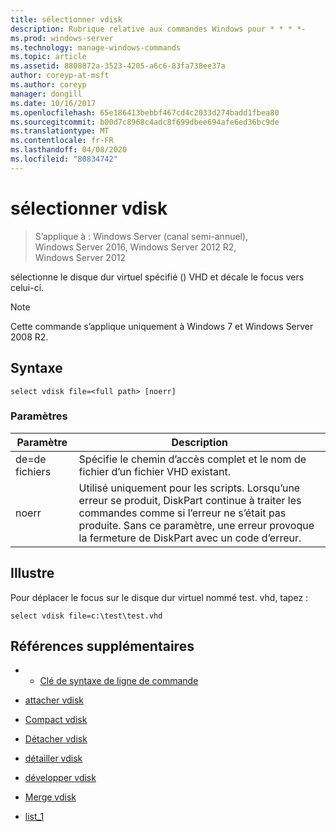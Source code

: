 ```yaml
---
title: sélectionner vdisk
description: Rubrique relative aux commandes Windows pour * * * *-
ms.prod: windows-server
ms.technology: manage-windows-commands
ms.topic: article
ms.assetid: 8808872a-3523-4205-a6c6-83fa738ee37a
author: coreyp-at-msft
ms.author: coreyp
manager: dongill
ms.date: 10/16/2017
ms.openlocfilehash: 65e186413bebbf467cd4c2033d274badd1fbea80
ms.sourcegitcommit: b00d7c8968c4adc8f699dbee694afe6ed36bc9de
ms.translationtype: MT
ms.contentlocale: fr-FR
ms.lasthandoff: 04/08/2020
ms.locfileid: "80834742"
---
```

# <a name="select-vdisk"></a>sélectionner vdisk

>S’applique à : Windows Server (canal semi-annuel), Windows Server 2016, Windows Server 2012 R2, Windows Server 2012

sélectionne le disque dur virtuel spécifié \(\) VHD et décale le focus vers celui-ci.  
  
> [!NOTE]  
> Cette commande s’applique uniquement à Windows 7 et Windows Server 2008 R2.  
  
## <a name="syntax"></a>Syntaxe  
  
```  
select vdisk file=<full path> [noerr]  
```  
  
### <a name="parameters"></a>Paramètres  
  
|Paramètre|Description|  
|-------|--------|  
|<full path> de\=de fichiers|Spécifie le chemin d’accès complet et le nom de fichier d’un fichier VHD existant.|  
|noerr|Utilisé uniquement pour les scripts. Lorsqu’une erreur se produit, DiskPart continue à traiter les commandes comme si l’erreur ne s’était pas produite. Sans ce paramètre, une erreur provoque la fermeture de DiskPart avec un code d’erreur.|  
  
## <a name="examples"></a><a name=BKMK_examples></a>Illustre  
Pour déplacer le focus sur le disque dur virtuel nommé test. vhd, tapez :  
  
```  
select vdisk file=c:\test\test.vhd  
```  
  
## <a name="additional-references"></a>Références supplémentaires  
  
-   - [Clé de syntaxe de ligne de commande](command-line-syntax-key.md)  
  
-   [attacher vdisk](attach-vdisk.md)  
  
-   [Compact vdisk](compact-vdisk.md)  
  
  
  
-   [Détacher vdisk](detach-vdisk.md)  
  
-   [détailler vdisk](detail-vdisk.md)  
  
-   [développer vdisk](expand-vdisk.md)  
  
-   [Merge vdisk](merge-vdisk.md)  
  
-   [list_1](list_1.md)  
  

